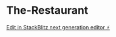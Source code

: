 # The-Restaurant

[Edit in StackBlitz next generation editor ⚡️](https://stackblitz.com/~/github.com/bunnany/The-Restaurant)